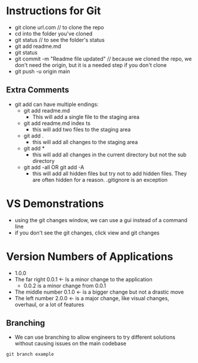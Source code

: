# Instructions for Git

* git clone url.com // to clone the repo
* cd into the folder you've cloned
* git status // to see the folder's status
* git add readme.md
* git status
* git commit -m "Readme file updated" // because we cloned the repo, we don't need the origin, but it is a needed step if you don't clone
* git push -u origin main
## Extra Comments

* git add can have multiple endings:
	* git add readme.md
		* This will add a single file to the staging area
	* git add readme.md index ts
		* this will add two files to the staging area
	* git add .
		* this will add all changes to the staging area
	* git add *
		* this will add all changes in the current directory but not the sub directory
	* git add -all OR git add -A
		* this will add all hidden files but try not to add hidden files. They are often hidden for a reason. .gitignore is an exception

# VS Demonstrations
* using the git changes window, we can use a gui instead of a command line
* if you don't see the git changes, click view and git changes

# Version Numbers of Applications

* 1.0.0
* The far right 0.0.1 <- Is a minor change to the application
	* 0.0.2 is a minor change from 0.0.1
* The middle number 0.1.0 <- is a bigger change but not a drastic move
* The left number 2.0.0 <- is a major change, like visual changes, overhaul, or a lot of features

## Branching

* We can use branching to allow engineers to try different solutions without causing issues on the main codebase
```
git branch example
```